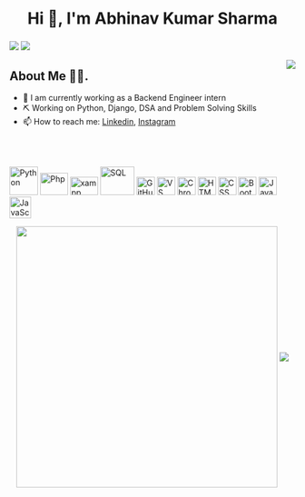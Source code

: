 <h1 align="center">Hi 👋, I'm Abhinav Kumar Sharma</h1>
<h3 align="center"></h3>
 <a href="https://www.linkedin.com/in/abhinav-kumar-sharma-5a7aa5159/" target="_blank"><img src="https://img.shields.io/badge/linkedin-%230077B5.svg?&style=for-the-badge&logo=linkedin&logoColor=white" /></a>
  <a href="https://www.instagram.com/_abhinav_.sharma/" target="_blank"><img src="https://img.shields.io/badge/instagram-%23E4405F.svg?&style=for-the-badge&logo=instagram&logoColor=white"></a>
<!--   <a href="https://snehil.dev"  target="_blank"><img src="portfolio.svg"></a> -->
<!--   <img src="https://badges.pufler.dev/visits/SneakySensei/SneakySensei?style=for-the-badge" /> -->

<img align="right" src="https://github-readme-streak-stats.herokuapp.com/?user=abhinav12886
&theme=dark" />

## About Me 👨‍🎓. 
- 👯 I am currently working as a Backend Engineer intern 
- ⛏️ Working on Python, Django, DSA and Problem Solving Skills
- 📫 How to reach me: <a href="https://www.linkedin.com/in/abhinav-sharma12886/">Linkedin</a>, <a href="https://www.instagram.com/_abhinav_.sharma/">Instagram</a>

<br><br><br>
<img src="https://snehil.dev/images/svg/python.svg" title="Python" height="50" width="50" />
<img src="https://www.php.net/images/logos/new-php-logo.svg" title="Php" height="39" width="49" />
<img src="https://upload.wikimedia.org/wikipedia/commons/0/03/Xampp_logo.svg" title="xampp" height="32" width="49" />
<img src="https://snehil.dev/images/svg/sql.svg" title="SQL" height="50" width="60" />
<img src="https://snehil.dev/images/svg/github.svg" title="GitHub" height="32" width="32" />
<img src="https://snehil.dev/images/svg/vscode.svg" title="VS Code" height="32" width="32" />
<img src="https://snehil.dev/images/svg/chrome.svg" title="Chrome Dev Tools" height="32" width="32" />
<img src="https://snehil.dev/images/svg/html.svg" title="HTML" height="32" width="32" />
<img src="https://snehil.dev/images/svg/css.svg" title="CSS" height="32" width="32" />
<img src="https://snehil.dev/images/svg/bootstrap.svg" title="Bootstrap" height="32" width="32" />
<img src="https://snehil.dev/images/svg/javascript.svg" title="JavaScript" height="32" width="32" />
<img src="https://static.djangoproject.com/img/logos/django-logo-positive.svg" title="JavaScript" height="38" width="38" />
<br>

<p align="center">
  <img align="center" src="https://github-readme-stats.vercel.app/api?username=abhinav12886&theme=tokyonight&count_private=true&include_all_commits=true&show_icons=true&custom_title=%23%20GitHub%20Stats%20%E2%9C%85" width="460" />
  <img align="center" src="https://github-readme-stats.vercel.app/api/top-langs/?username=abhinav12886&theme=tokyonight&layout=compact&langs_count=10&custom_title=%23%20Most%20Used%20Languages%20%F0%9F%91%A8%F0%9F%8F%BD%E2%80%8D%F0%9F%92%BB" />
</p>
